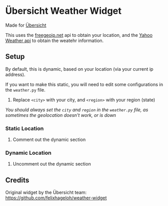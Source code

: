 # Übersicht Weather Widget

Made for [Übersicht](http://tracesof.net/uebersicht/)

This uses the [freegeoip.net](http://freegeoip.net/ "freegeoip.net") api to obtain your location, and the [Yahoo Weather api](https://developer.yahoo.com/weather// "Yahoo Weather api") to obtain the weatehr information.

## Setup

By default, this is dynamic, based on your location (via your current ip address).

If you want to make this static, you will need to edit some configurations in the `weather.py` file.

1. Replace `<city>` with your city, and `<region>` with your region (state)

*You should always set the `city` and `region` in the `weather.py` file, as sometimes the geolocation doesn't work, or is down*

### Static Location

1. Comment out the dynamic section

### Dynamic Location

1. Uncomment out the dynamic section

## Credits

Original widget by the Übersicht team:
https://github.com/felixhageloh/weather-widget
